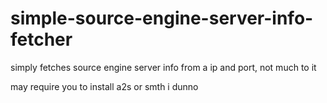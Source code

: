 # simple-source-engine-server-info-fetcher
simply fetches source engine server info from a ip and port, not much to it

may require you to install a2s or smth i dunno
